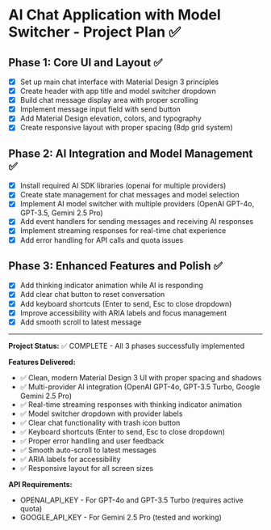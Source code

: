 # AI Chat Application with Model Switcher - Project Plan ✅

## Phase 1: Core UI and Layout ✅
- [x] Set up main chat interface with Material Design 3 principles
- [x] Create header with app title and model switcher dropdown
- [x] Build chat message display area with proper scrolling
- [x] Implement message input field with send button
- [x] Add Material Design elevation, colors, and typography
- [x] Create responsive layout with proper spacing (8dp grid system)

## Phase 2: AI Integration and Model Management ✅
- [x] Install required AI SDK libraries (openai for multiple providers)
- [x] Create state management for chat messages and model selection
- [x] Implement AI model switcher with multiple providers (OpenAI GPT-4o, GPT-3.5, Gemini 2.5 Pro)
- [x] Add event handlers for sending messages and receiving AI responses
- [x] Implement streaming responses for real-time chat experience
- [x] Add error handling for API calls and quota issues

## Phase 3: Enhanced Features and Polish ✅
- [x] Add thinking indicator animation while AI is responding
- [x] Add clear chat button to reset conversation
- [x] Add keyboard shortcuts (Enter to send, Esc to close dropdown)
- [x] Improve accessibility with ARIA labels and focus management
- [x] Add smooth scroll to latest message

---

**Project Status:** ✅ COMPLETE - All 3 phases successfully implemented

**Features Delivered:**
- ✅ Clean, modern Material Design 3 UI with proper spacing and shadows
- ✅ Multi-provider AI integration (OpenAI GPT-4o, GPT-3.5 Turbo, Google Gemini 2.5 Pro)
- ✅ Real-time streaming responses with thinking indicator animation
- ✅ Model switcher dropdown with provider labels
- ✅ Clear chat functionality with trash icon button
- ✅ Keyboard shortcuts (Enter to send, Esc to close dropdown)
- ✅ Proper error handling and user feedback
- ✅ Smooth auto-scroll to latest messages
- ✅ ARIA labels for accessibility
- ✅ Responsive layout for all screen sizes

**API Requirements:**
- OPENAI_API_KEY - For GPT-4o and GPT-3.5 Turbo (requires active quota)
- GOOGLE_API_KEY - For Gemini 2.5 Pro (tested and working)
